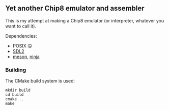 ## Yet another Chip8 emulator and assembler

This is my attempt at making a Chip8 emulator (or interpreter, whatever you
want to call it).

Dependencies:

* POSIX 🙃
* [SDL2](https://www.libsdl.org/)
* [meson](http://mesonbuild.com/), [ninja](https://ninja-build.org/)

### Building

The CMake build system is used:

```
mkdir build
cd build
cmake ..
make
```

